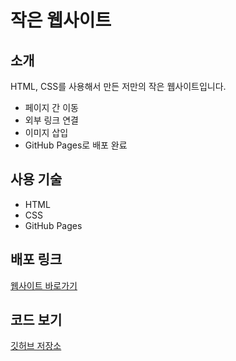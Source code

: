 # 작은 웹사이트

## 소개
HTML, CSS를 사용해서 만든 저만의 작은 웹사이트입니다.

- 페이지 간 이동
- 외부 링크 연결
- 이미지 삽입
- GitHub Pages로 배포 완료

## 사용 기술
- HTML
- CSS
- GitHub Pages

## 배포 링크
[웹사이트 바로가기](https://frozenbone1023.github.io/First_repo/)

## 코드 보기
[깃허브 저장소](https://github.com/Frozenbone1023/First_repo)
